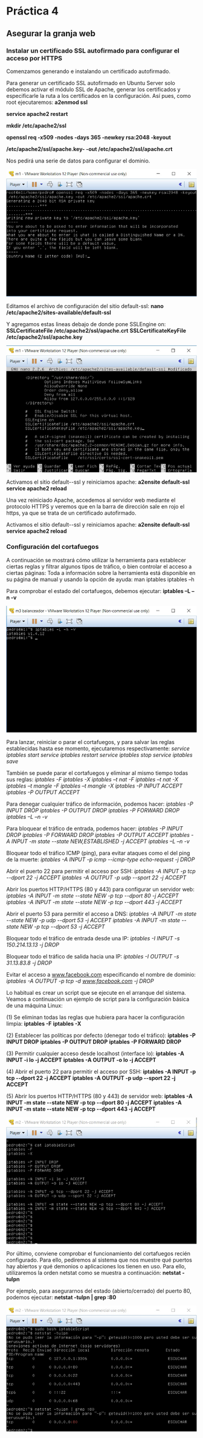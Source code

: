 # Práctica 4
## Asegurar la granja web

### Instalar un certificado SSL autofirmado para configurar el acceso por HTTPS

Comenzamos generando e instalando un certificado autofirmado.

Para generar un certificado SSL autofirmado en Ubuntu Server solo debemos activar
el módulo SSL de Apache, generar los certificados y especificarle la ruta a los
certificados en la configuración. Así pues, como root ejecutaremos:
**a2enmod ssl**

**service apache2 restart**

**mkdir /etc/apache2/ssl**

**openssl req -x509 -nodes -days 365 -newkey rsa:2048 -keyout**

**/etc/apache2/ssl/apache.key- -out /etc/apache2/ssl/apache.crt**

Nos pedirá una serie de datos para configurar el dominio.

![img](https://github.com/Jovalga/SWAP/blob/master/Imagenes/p4-1.jpg)

Editamos el archivo de configuración del sitio default-ssl:
**nano /etc/apache2/sites-available/default-ssl**

Y agregamos estas lineas debajo de donde pone SSLEngine on:
**SSLCertificateFile /etc/apache2/ssl/apache.crt**
**SSLCertificateKeyFile /etc/apache2/ssl/apache.key**

![img](https://github.com/Jovalga/SWAP/blob/master/Imagenes/p4-2.jpg)

Activamos el sitio default--ssl y reiniciamos apache:
**a2ensite default-ssl**
**service apache2 reload**

Una vez reiniciado Apache, accedemos al servidor web mediante el protocolo HTTPS
y veremos que en la barra de dirección sale en rojo el https, ya que se trata de un
certificado autofirmado.

Activamos el sitio default--ssl y reiniciamos apache:
**a2ensite default-ssl**
**service apache2 reload**




### Configuración del cortafuegos

A continuación se mostrará cómo utilizar la herramienta para establecer ciertas
reglas y filtrar algunos tipos de tráfico, o bien controlar el acceso a ciertas páginas:
Toda a información sobre la herramienta está disponible en su página de manual y
usando la opción de ayuda:
man iptables
iptables –h

Para comprobar el estado del cortafuegos, debemos ejecutar:
**iptables –L –n -v**

![img](https://github.com/Jovalga/SWAP/blob/master/Imagenes/p4-3.jpg)


Para lanzar, reiniciar o parar el cortafuegos, y para salvar las reglas establecidas hasta
ese momento, ejecutaremos respectivamente:
*service iptables start
service iptables restart
service iptables stop
service iptables save*

También se puede parar el cortafuegos y eliminar al mismo tiempo todas sus reglas:
*iptables -F
iptables -X
iptables –t nat -F
iptables –t nat -X
iptables –t mangle -F
iptables –t mangle -X
iptables -P INPUT ACCEPT
iptables -P OUTPUT ACCEPT*

Para denegar cualquier tráfico de información, podemos hacer:
*iptables -P INPUT DROP
iptables -P OUTPUT DROP
iptables -P FORWARD DROP
iptables –L –n -v*

Para bloquear el tráfico de entrada, podemos hacer:
*iptables -P INPUT DROP
iptables -P FORWARD DROP
iptables -P OUTPUT ACCEPT
iptables -A INPUT -m state --state NEW,ESTABLISHED -j ACCEPT
iptables –L –n -v*

Bloquear todo el tráfico ICMP (ping), para evitar ataques como el del ping de la
muerte:
*iptables -A INPUT -p icmp --icmp-type echo-request -j DROP*

Abrir el puerto 22 para permitir el acceso por SSH:
*iptables -A INPUT -p tcp --dport 22 -j ACCEPT
iptables -A OUTPUT -p udp --sport 22 -j ACCEPT*

Abrir los puertos HTTP/HTTPS (80 y 443) para configurar un servidor web:
*iptables -A INPUT -m state --state NEW -p tcp --dport 80 -j ACCEPT
iptables -A INPUT -m state --state NEW -p tcp --dport 443 -j ACCEPT*

Abrir el puerto 53 para permitir el acceso a DNS:
*iptables -A INPUT -m state --state NEW -p udp --dport 53 -j ACCEPT
iptables -A INPUT -m state --state NEW -p tcp --dport 53 -j ACCEPT*

Bloquear todo el tráfico de entrada desde una IP:
*iptables -I INPUT -s 150.214.13.13 -j DROP*

Bloquear todo el tráfico de salida hacia una IP:
*iptables -I OUTPUT -s 31.13.83.8 -j DROP*

Evitar el acceso a www.facebook.com especificando el nombre de dominio:
*iptables -A OUTPUT -p tcp -d www.facebook.com -j DROP*


Lo habitual es crear un script que se ejecute en el arranque del sistema. Veamos a
continuación un ejemplo de script para la configuración básica de una máquina Linux:

(1) Se eliminan todas las reglas que hubiera para hacer la configuración limpia:
**iptables -F**
**iptables -X**

(2) Establecer las políticas por defecto (denegar todo el tráfico):
**iptables -P INPUT DROP**
**iptables -P OUTPUT DROP**
**iptables -P FORWARD DROP**

(3) Permitir cualquier acceso desde localhost (interface lo):
**iptables -A INPUT -i lo -j ACCEPT**
**iptables -A OUTPUT -o lo -j ACCEPT**

(4) Abrir el puerto 22 para permitir el acceso por SSH:
**iptables -A INPUT -p tcp --dport 22 -j ACCEPT**
**iptables -A OUTPUT -p udp --sport 22 -j ACCEPT**

(5) Abrir los puertos HTTP/HTTPS (80 y 443) de servidor web:
**iptables -A INPUT -m state --state NEW -p tcp --dport 80 -j ACCEPT**
**iptables -A INPUT -m state --state NEW -p tcp --dport 443 -j ACCEPT**

![img](https://github.com/Jovalga/SWAP/blob/master/Imagenes/p4-scriptbasico.jpg)


Por último, conviene comprobar el funcionamiento del cortafuegos recién configurado.
Para ello, pediremos al sistema que nos muestre qué puertos hay abiertos y qué
demonios o aplicaciones los tienen en uso. Para ello, utilizaremos la orden netstat
como se muestra a continuación:
**netstat -tulpn**

Por ejemplo, para asegurarnos del estado (abierto/cerrado) del puerto 80, podemos
ejecutar:
**netstat -tulpn | grep :80**

![img](https://github.com/Jovalga/SWAP/blob/master/Imagenes/p4-netstat.jpg)



